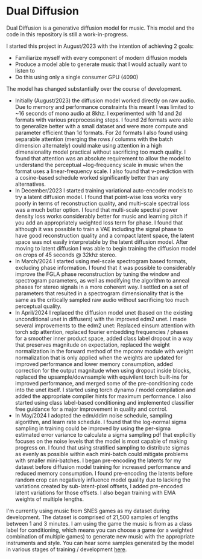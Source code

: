 # Dual Diffusion
Dual Diffusion is a generative diffusion model for music. This model and the code in this repository is still a work-in-progress.

I started this project in August/2023 with the intention of achieving 2 goals:
* Familiarize myself with every component of modern diffusion models
* Produce a model able to generate music that I would actually want to listen to
* Do this using only a single consumer GPU (4090)

The model has changed substantially over the course of development.
* Initially (August/2023) the diffusion model worked directly on raw audio. Due to memory and performance constraints this meant I was limited to ~16 seconds of mono audio at 8khz. I experimented with 1d and 2d formats with various preprocessing steps. I found 2d formats were able to generalize better with a small dataset and were more compute and parameter efficient than 1d formats. For 2d formats I also found using separable attention (merging the rows / columns with the batch dimension alternately) could make using attention in a high dimensionality model practical without sacrificing too much quality. I found that attention was an absolute requirement to allow the model to understand the perceptual ~log-frequency scale in music when the format uses a linear-frequency scale. I also found that v-prediction with a cosine-based schedule worked significantly better than any alternatives.
* In December/2023 I started training variational auto-encoder models to try a latent diffusion model. I found that point-wise loss works very poorly in terms of reconstruction quality, and multi-scale spectral loss was a much better option. I found that multi-scale spectral power density loss works considerably better for music and learning pitch if you add an appropriately weighted loss term for phase. I found that although it was possible to train a VAE including the signal phase to have good reconstruction quality and a compact latent space, the latent space was not easily interpretable by the latent diffusion model. After moving to latent diffusion I was able to begin training the diffusion model on crops of 45 seconds @ 32khz stereo.
* In March/2024 I started using mel-scale spectrogram based formats, excluding phase information. I found that it was possible to considerably improve the FGLA phase reconstruction by tuning the window and spectrogram parameters, as well as modifying the algorithm to anneal phases for stereo signals in a more coherent way. I settled on a set of parameters that resulted in a spectrogram dimensionality that is the same as the critically sampled raw audio without sacrificing too much perceptual quality.
* In April/2024 I replaced the diffusion model unet (based on the existing unconditional unet in diffusers) with the improved edm2 unet. I made several improvements to the edm2 unet: Replaced einsum attention with torch sdp attention, replaced fourier embedding frequencies / phases for a smoother inner product space, added class label dropout in a way that preserves magnitude on expectation, replaced the weight normalization in the forward method of the mpconv module with weight normalization that is only applied when the weights are updated for improved performance and lower memory consumption, added correction for the output magnitude when using dropout inside blocks, replaced the upsample/downsample with equivilent torch built-ins for improved performance, and merged some of the pre-conditioning code into the unet itself. I started using torch dynamo / model compilation and added the appropriate compiler hints for maximum performance. I also started using class label-based conditioning and implemented classifier free guidance for a major improvement in quality and control.
* In May/2024 I adopted the edm/ddim noise schedule, sampling algorithm, and learn rate schedule. I found that the log-normal sigma sampling in training could be improved by using the per-sigma estimated error variance to calculate a sigma sampling pdf that explicitly focuses on the noise levels that the model is most capable of making progress on. I found that using stratified sampling to distribute sigmas as evenly as possible within each mini-batch could mitigate problems with smaller mini-batches. I began pre-encoding the latents for my dataset before diffusion model training for increased performance and reduced memory consumption. I found pre-encoding the latents before random crop can negatively influence model quality due to lacking the variations created by sub-latent-pixel offsets, I added pre-encoded latent variations for those offsets. I also began training with EMA weights of multiple lengths.

I'm currently using music from SNES games as my dataset during development. The dataset is comprised of 21,500 samples of lengths between 1 and 3 minutes. I am using the game the music is from as a class label for conditioning, which means you can choose a game (or a weighted combination of multiple games) to generate new music with the appropriate instruments and style. You can hear some samples generated by the model in various stages of training / development [here](https://drive.google.com/drive/folders/1aCs0HWvocO1-EN2dXhEa3Hwcje1xeO24?usp=drive_link).

